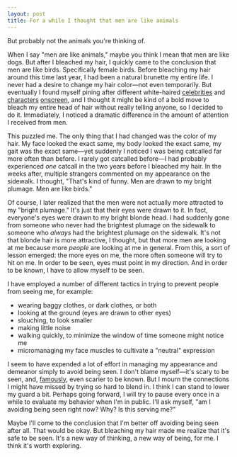 ```yaml
---
layout: post
title: For a while I thought that men are like animals
---
```


But probably not the animals you're thinking of. 

When I say "men are like animals," maybe you think I mean that men are like dogs. But after I bleached my hair, I quickly came to the conclusion that men are like birds. Specifically female birds. Before bleaching my hair around this time last year, I had been a natural brunette my entire life. I never had a desire to change my hair color—not even temporarily. But eventually I found myself pining after different white-haired [celebrities](https://www.google.com/search?q=phoebe+bridgers&sxsrf=APq-WBsXKFYMrrWBgYPgASFw_Z2JsJO9LQ:1644903193422&source=lnms&tbm=isch&sa=X&ved=2ahUKEwiTjqL0_YD2AhX7JDQIHfEpCyAQ_AUoAnoECAIQBA&biw=1634&bih=856) and [characters](https://www.google.com/search?q=thranduil&sxsrf=APq-WBtobWo5mkWcV7ZiPgQk0FsdmU0u0w:1644903267958&source=lnms&tbm=isch&sa=X&ved=2ahUKEwjBvOeX_oD2AhWnJDQIHUJNDKMQ_AUoAXoECAIQAw&biw=1634&bih=856) [onscreen](https://www.google.com/search?q=daenerys+targaryen&sxsrf=APq-WBuVKz90YUhmJIEcPWb-cMil6rC_mA:1644903300588&source=lnms&tbm=isch&sa=X&ved=2ahUKEwil8K6n_oD2AhWaGTQIHU_uDPMQ_AUoAXoECAIQAw&biw=1634&bih=856), and I thought it might be kind of a bold move to bleach my entire head of hair without really telling anyone, so I decided to do it. Immediately, I noticed a dramatic difference in the amount of attention I received from men.

This puzzled me. The only thing that I had changed was the color of my hair. My face looked the exact same, my body looked the exact same, my gait was the exact same—yet suddenly I noticed I was being catcalled far more often than before. I rarely got catcalled before—I had probably experienced *one* catcall in the two years before I bleached my hair. In the weeks after, multiple strangers commented on my appearance on the sidewalk. I thought, "That's kind of funny. Men are drawn to my bright plumage. Men are like birds." 

Of course, I later realized that the men were not actually more attracted to my "bright plumage." It's just that their eyes were drawn to it. In fact, everyone's eyes were drawn to my bright blonde head. I had suddenly gone from someone who never had the brightest plumage on the sidewalk to someone who *always* had the brightest plumage on the sidewalk. It's not that blonde hair is more attractive, I thought, but that more men are looking at me because more *people* are looking at me in general. From this, a sort of lesson emerged: the more eyes on me, the more often someone will try to hit on me. In order to be seen, eyes must point in my direction. And in order to be known, I have to allow myself to be seen.

I have employed a number of different tactics in trying to prevent people from seeing me, for example: 

* wearing baggy clothes, or dark clothes, or both
* looking at the ground (eyes are drawn to other eyes)
* slouching, to look smaller
* making little noise
* walking quickly, to minimize the window of time someone might notice me
* micromanaging my face muscles to cultivate a "neutral" expression

I seem to have expended a lot of effort in managing my appearance and demeanor simply to avoid being seen. I don't blame myself—it's scary to be seen, and, [famously](https://knowyourmeme.com/memes/the-mortifying-ordeal-of-being-known), even scarier to be known. But I mourn the connections I might have missed by trying so hard to blend in. I think I can stand to lower my guard a bit. Perhaps going forward, I will try to pause every once in a while to evaluate my behavior when I'm in public. I'll ask myself, "am I avoiding being seen right now? Why? Is this serving me?"

Maybe I'll come to the conclusion that I'm better off avoiding being seen after all. That would be okay. But bleaching my hair made me realize that it's safe to be seen. It's a new way of thinking, a new way of being, for me. I think it's worth exploring.